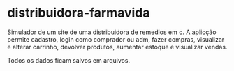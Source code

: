 # distribuidora-farmavida

Simulador de um site de uma distribuidora de remedios em c. A aplicção permite cadastro, login como comprador ou adm, fazer compras, visualizar e alterar carrinho, devolver produtos, aumentar estoque e visualizar vendas.

Todos os dados ficam salvos em arquivos.
